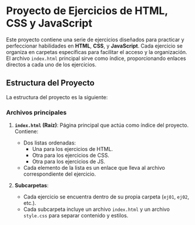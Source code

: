 # Proyecto de Ejercicios de HTML, CSS y JavaScript

Este proyecto contiene una serie de ejercicios diseñados para practicar y perfeccionar habilidades en **HTML**, **CSS**, y **JavaScript**. Cada ejercicio se organiza en carpetas específicas para facilitar el acceso y la organización. El archivo `index.html` principal sirve como índice, proporcionando enlaces directos a cada uno de los ejercicios.

## Estructura del Proyecto

La estructura del proyecto es la siguiente:

### Archivos principales

1. **`index.html` (Raíz)**: Página principal que actúa como índice del proyecto. Contiene:
   - Dos listas ordenadas:
     - Una para los ejercicios de HTML.
     - Otra para los ejercicios de CSS.
     - Otra para los ejercicios de JS.
   - Cada elemento de la lista es un enlace que lleva al archivo correspondiente del ejercicio.

2. **Subcarpetas**: 
   - Cada ejercicio se encuentra dentro de su propia carpeta (`ej01`, `ej02`, etc.).
   - Cada subcarpeta incluye un archivo `index.html` y un archivo `style.css` para separar contenido y estilos.
